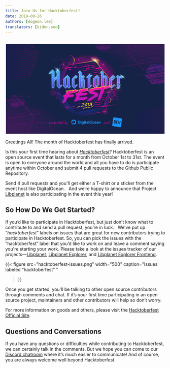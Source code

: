```yaml
---
title: Join Us for Hacktoberfest!
date: 2019-09-26
authors: [dogeon.lee]
translators: [kidon.seo]
---
```


<div style="display: block; margin: auto; margin-top: 30px; width: 500px;"><a href="https://hacktoberfest.digitalocean.com/"><img src="_hacktoberfest.png" width="500"></a></div>

Greetings All! The month of Hacktoberfest has finally arrived.


Is this your first time hearing about <dfn>[Hacktoberfest]</dfn>? Hacktoberfest is an open source event that lasts for a month from October 1st to 31st. The event is open to everyone around the world and all you have to do is participate anytime within October and submit 4 pull requests to the Github Public Repository.

Send 4 pull requests and you'll get either a T-shirt or a sticker from the event host like DigitalOcean.   And we’re happy to announce that Project [Libplanet] is also participating in the event this year!

So How Do We Get Started?
-------------------------

If you’d like to participate in Hacktoberfest, but just don’t know what to contribute to and send a pull request, you’re in luck.  
We’ve put up <q>*hacktoberfest*</q> labels on issues that are great for new contributors trying to participate in Hacktoberfest. So, you can pick the issues with the <q>hacktoberfest</q> label that you’d like to work on and leave a comment saying you're starting your work. Please take a look at the issues tracker of our projects—[Libplanet], [Libplanet Explorer], and [Libplanet Explorer Frontend]. 

{{<
figure
  src="hacktoberfest-issues.png"
  width="500"
  caption="Issues labeled <q>hacktoberfest</q> "
>}}

Once you get started, you'll be talking to other open source contributors through comments and chat. If it’s your first time participating in an open source project, maintainers and other contributors will help so don’t worry.


For more information on goods and others, please visit the [Hacktoberfest Official Site][hacktoberfest]. 

Questions and Conversations
---------------------------

If you have any questions or difficulties while contributing to Hacktoberfest, we can certainly talk in the comments. But we hope you can come to our [Discord chatroom][1] where it’s much easier to communicate! And of course, you are always welcome well beyond Hacktoberfest.

[Libplanet]: https://github.com/planetarium/libplanet/issues?q=label:hacktoberfest+is:open+is:issue
[Libplanet Explorer]: https://github.com/planetarium/libplanet-explorer/issues?q=label:hacktoberfest+is:open+is:issue
[Libplanet Explorer Frontend]: https://github.com/planetarium/libplanet-explorer-frontend/issues?q=label:hacktoberfest+is:open+is:issue
[hacktoberfest]: https://hacktoberfest.digitalocean.com/
[1]: https://discord.gg/ue9fgc3
